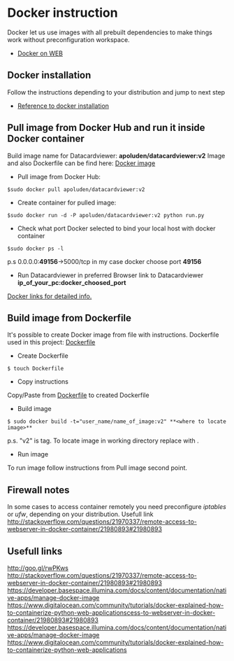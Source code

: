 # Docker instruction 

Docker let us use images with all prebuilt dependencies to make things work without preconfiguration workspace.

+ [Docker on WEB](www.docker.io)

## Docker installation 

Follow the instructions depending to your distribution and jump to next step
+ [Reference to docker installation](https://docs.docker.com/installation)

## Pull image from Docker Hub and run it inside Docker container

Build image name for Datacardviewer: **apoluden/datacardviewer:v2**
Image and also Dockerfile can be find here: [Docker image](https://registry.hub.docker.com/u/apoluden/datacardviewer/)

* Pull image from Docker Hub:
```
$sudo docker pull apoluden/datacardviewer:v2
```
* Create container for pulled image:
```
$sudo docker run -d -P apoluden/datacardviewer:v2 python run.py
```
* Check what port Docker selected to bind your local host with docker container
```
$sudo docker ps -l
```
p.s 0.0.0.0:**49156**->5000/tcp in my case docker choose port **49156**
* Run Datacardviewer in preferred Browser
link to Datacardviewer **ip_of_your_pc:docker_choosed_port**

[Docker links for detailed info.](http://docs.docker.com/userguide/)

## Build image from Dockerfile

It's possible to create Docker image from file with instructions. Dockerfile used in this project: [Dockerfile](Dockerfile)

* Create Dockerfile
```
$ touch Dockerfile
```
* Copy instructions

Copy/Paste from [Dockerfile](Dockerfile) to created Dockerfile
* Build image
```
$ sudo docker build -t="user_name/name_of_image:v2" **<where to locate image>** 
```
p.s. "v2" is tag. To locate image in working directory replace <where to locate image> with .
* Run image

To run image follow instructions from Pull image second point.

## Firewall notes

In some cases to access container remotely you need preconfigure *iptables* or *ufw*, depending on your distribution.
Usefull link http://stackoverflow.com/questions/21970337/remote-access-to-webserver-in-docker-container/21980893#21980893

## Usefull links 

http://goo.gl/rwPKws
http://stackoverflow.com/questions/21970337/remote-access-to-webserver-in-docker-container/21980893#21980893
https://developer.basespace.illumina.com/docs/content/documentation/native-apps/manage-docker-image
https://www.digitalocean.com/community/tutorials/docker-explained-how-to-containerize-python-web-applicationscess-to-webserver-in-docker-container/21980893#21980893
https://developer.basespace.illumina.com/docs/content/documentation/native-apps/manage-docker-image
https://www.digitalocean.com/community/tutorials/docker-explained-how-to-containerize-python-web-applications